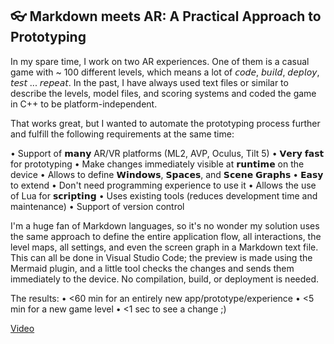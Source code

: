 
## 👓 Markdown meets AR: A Practical Approach to Prototyping

In my spare time, I work on two AR experiences.
One of them is a casual game with ~ 100 different levels, which means a lot of 𝘤𝘰𝘥𝘦, 𝘣𝘶𝘪𝘭𝘥, 𝘥𝘦𝘱𝘭𝘰𝘺, 𝘵𝘦𝘴𝘵 ... 𝘳𝘦𝘱𝘦𝘢𝘵. In the past, I have always used text files or similar to describe the levels, model files, and scoring systems and coded the game in C++ to be platform-independent.

That works great, but I wanted to automate the prototyping process further and fulfill the following requirements at the same time:

• Support of 𝗺𝗮𝗻𝘆 AR/VR platforms (ML2, AVP, Oculus, Tilt 5)
• 𝗩𝗲𝗿𝘆 𝗳𝗮𝘀𝘁 for prototyping
• Make changes immediately visible at 𝗿𝘂𝗻𝘁𝗶𝗺𝗲 on the device 
• Allows to define 𝗪𝗶𝗻𝗱𝗼𝘄𝘀, 𝗦𝗽𝗮𝗰𝗲𝘀, and 𝗦𝗰𝗲𝗻𝗲 𝗚𝗿𝗮𝗽𝗵𝘀
• 𝗘𝗮𝘀𝘆 to extend
• Don't need programming experience to use it
• Allows the use of Lua for 𝘀𝗰𝗿𝗶𝗽𝘁𝗶𝗻𝗴
• Uses existing tools (reduces development time and maintenance)
• Support of version control

I'm a huge fan of Markdown languages, so it's no wonder my solution uses the same approach to define the entire application flow, all interactions, the level maps, all settings, and even the screen graph in a Markdown text file. This can all be done in Visual Studio Code; the preview is made using the Mermaid plugin, and a little tool checks the changes and sends them immediately to the device. No compilation, build, or deployment is needed.

The results:
• <60 min for an entirely new app/prototype/experience
• <5 min for a new game level
• <1 sec to see a change ;)

[Video](https://www.linkedin.com/posts/rogerboesch_%F0%9D%97%A0%F0%9D%97%AE%F0%9D%97%BF%F0%9D%97%B8%F0%9D%97%B1%F0%9D%97%BC%F0%9D%98%84%F0%9D%97%BB-%F0%9D%97%A0%F0%9D%97%B2%F0%9D%97%B2%F0%9D%98%81%F0%9D%98%80-%F0%9D%97%94%F0%9D%97%A5-%F0%9D%97%94-%F0%9D%97%A3%F0%9D%97%BF-activity-7259959264704712704-sI8I?utm_source=share&utm_medium=member_desktop)